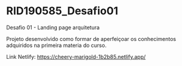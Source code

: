 # RID190585_Desafio01
Desafio 01 - Landing page arquitetura

Projeto desenvolvido como formar de aperfeiçoar os conhecimentos adquiridos na primeira materia do curso.

Link Netlify:
https://cheery-marigold-1b2b85.netlify.app/

